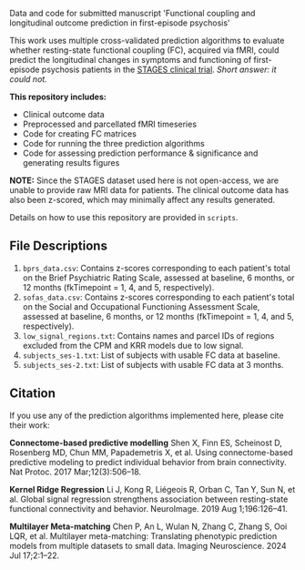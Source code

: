 Data and code for submitted manuscript 'Functional coupling and longitudinal outcome prediction in first-episode psychosis'

This work uses multiple cross-validated prediction algorithms to evaluate whether resting-state functional coupling (FC), acquired via fMRI, could predict the longitudinal changes in symptoms and functioning of first-episode psychosis patients in the [STAGES clinical trial](https://academic.oup.com/schizbullopen/article/1/1/sgaa015/5810294). *Short answer: it could not.*

**This repository includes:**
- Clinical outcome data
- Preprocessed and parcellated fMRI timeseries
- Code for creating FC matrices
- Code for running the three prediction algorithms
- Code for assessing prediction performance & significance and generating results figures

**NOTE:** Since the STAGES dataset used here is not open-access, we are unable to provide raw MRI data for patients. The clinical outcome data has also been z-scored, which may minimally affect any results generated.

Details on how to use this repository are provided in `scripts`.

## File Descriptions
1. `bprs_data.csv`: Contains z-scores corresponding to each patient's total on the Brief Psychiatric Rating Scale, assessed at baseline, 6 months, or 12 months (fkTimepoint = 1, 4, and 5, respectively).
2. `sofas_data.csv`: Contains z-scores corresponding to each patient's total on the Social and Occupational Functioning Assessment Scale, assessed at baseline, 6 months, or 12 months (fkTimepoint = 1, 4, and 5, respectively).
3. `low_signal_regions.txt`: Contains names and parcel IDs of regions excluded from the CPM and KRR models due to low signal.
4. `subjects_ses-1.txt`: List of subjects with usable FC data at baseline.
5. `subjects_ses-2.txt`: List of subjects with usable FC data at 3 months.

## Citation
If you use any of the prediction algorithms implemented here, please cite their work:

**Connectome-based predictive modelling**
Shen X, Finn ES, Scheinost D, Rosenberg MD, Chun MM, Papademetris X, et al. Using connectome-based predictive modeling to predict individual behavior from brain connectivity. Nat Protoc. 2017 Mar;12(3):506–18.

**Kernel Ridge Regression**
Li J, Kong R, Liégeois R, Orban C, Tan Y, Sun N, et al. Global signal regression strengthens association between resting-state functional connectivity and behavior. NeuroImage. 2019 Aug 1;196:126–41.

**Multilayer Meta-matching**
Chen P, An L, Wulan N, Zhang C, Zhang S, Ooi LQR, et al. Multilayer meta-matching: Translating phenotypic prediction models from multiple datasets to small data. Imaging Neuroscience. 2024 Jul 17;2:1–22.
